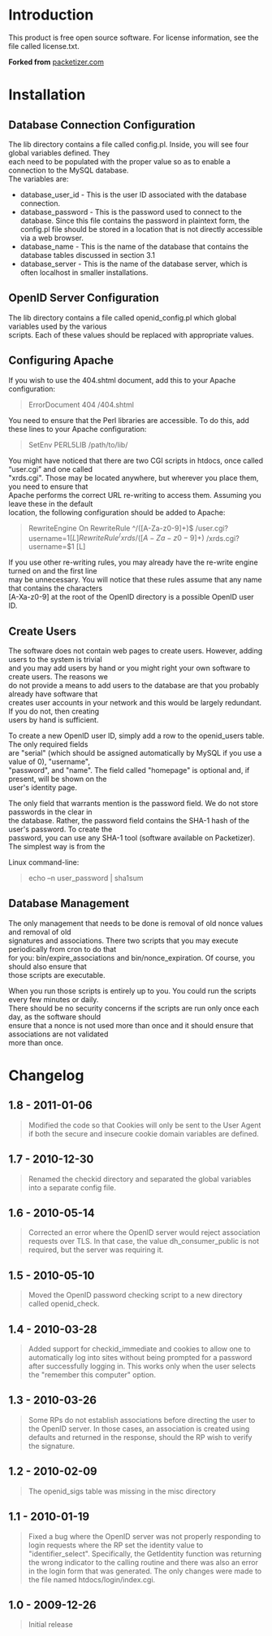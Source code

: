 Introduction
============

This product is free open source software.  For license information, see
the file called license.txt.

**Forked from** [packetizer.com](http://www.packetizer.com/security/openid/)

Installation
============

## Database Connection Configuration

The lib directory contains a file called config.pl. Inside, you will see four global variables defined. They  
each need to be populated with the proper value so as to enable a connection to the MySQL database.  
The variables are:

* database_user_id - This is the user ID associated with the database connection.
* database_password - This is the password used to connect to the database. Since this file contains the password in plaintext form, the config.pl file should be stored in a location that is not directly accessible via a web browser.
* database_name - This is the name of the database that contains the database tables discussed in section 3.1
* database_server - This is the name of the database server, which is often localhost in smaller installations.

## OpenID Server Configuration

The lib directory contains a file called openid_config.pl which global variables used by the various  
scripts. Each of these values should be replaced with appropriate values.

## Configuring Apache

If you wish to use the 404.shtml document, add this to your Apache configuration:
> ErrorDocument 404 /404.shtml

You need to ensure that the Perl libraries are accessible. To do this, add these lines to your Apache configuration:
> SetEnv PERL5LIB /path/to/lib/

You might have noticed that there are two CGI scripts in htdocs, once called “user.cgi” and one called  
"xrds.cgi". Those may be located anywhere, but wherever you place them, you need to ensure that  
Apache performs the correct URL re-writing to access them. Assuming you leave these in the default  
location, the following configuration should be added to Apache:
> RewriteEngine On
> RewriteRule ^/([A-Za-z0-9]+)$              /user.cgi?username=$1 [L]
> RewriteRule ^/xrds/([A-Za-z0-9]+)$         /xrds.cgi?username=$1 [L]

If you use other re-writing rules, you may already have the re-write engine turned on and the first line  
may be unnecessary. You will notice that these rules assume that any name that contains the characters  
[A-Xa-z0-9] at the root of the OpenID directory is a possible OpenID user ID.  

## Create Users

The software does not contain web pages to create users. However, adding users to the system is trivial  
and you may add users by hand or you might right your own software to create users. The reasons we  
do not provide a means to add users to the database are that you probably already have software that  
creates user accounts in your network and this would be largely redundant. If you do not, then creating  
users by hand is sufficient.

To create a new OpenID user ID, simply add a row to the openid_users table. The only required fields  
are "serial" (which should be assigned automatically by MySQL if you use a value of 0), "username",  
"password", and "name". The field called "homepage" is optional and, if present, will be shown on the  
user's identity page.

The only field that warrants mention is the password field. We do not store passwords in the clear in  
the database. Rather, the password field contains the SHA-1 hash of the user's password. To create the  
password, you can use any SHA-1 tool (software available on Packetizer). The simplest way is from the

Linux command-line:
> echo –n user_password | sha1sum

## Database Management

The only management that needs to be done is removal of old nonce values and removal of old  
signatures and associations. There two scripts that you may execute periodically from cron to do that  
for you: bin/expire_associations and bin/nonce_expiration. Of course, you should also ensure that  
those scripts are executable.

When you run those scripts is entirely up to you. You could run the scripts every few minutes or daily.  
There should be no security concerns if the scripts are run only once each day, as the software should  
ensure that a nonce is not used more than once and it should ensure that associations are not validated  
more than once.

Changelog
=========

## 1.8 - 2011-01-06
> Modified the code so that Cookies will only be
> sent to the User Agent if both the secure and
> insecure cookie domain variables are defined.

## 1.7 - 2010-12-30
> Renamed the checkid directory and separated the
> global variables into a separate config file.

## 1.6 - 2010-05-14
> Corrected an error where the OpenID server would reject
> association requests over TLS.  In that case, the
> value dh_consumer_public is not required, but the
> server was requiring it.

## 1.5 - 2010-05-10
> Moved the OpenID password checking script to
> a new directory called openid_check.

## 1.4 - 2010-03-28
> Added support for checkid_immediate and cookies
> to allow one to automatically log into sites
> without being prompted for a password after
> successfully logging in.  This works only when the
> user selects the "remember this computer" option.

## 1.3 - 2010-03-26
> Some RPs do not establish associations before directing
> the user to the OpenID server.  In those cases,
> an association is created using defaults and returned
> in the response, should the RP wish to verify the
> signature.

## 1.2 - 2010-02-09
> The openid_sigs table was missing in the misc directory

## 1.1 - 2010-01-19
> Fixed a bug where the OpenID server was not properly
> responding to login requests where the RP set the
> identity value to "identifier_select".  Specifically,
> the GetIdentity function was returning the wrong
> indicator to the calling routine and there was also
> an error in the login form that was generated.
> The only changes were made to the file named
> htdocs/login/index.cgi.

## 1.0 - 2009-12-26
> Initial release
